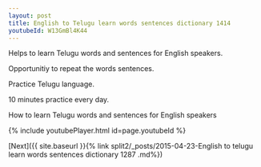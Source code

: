 ```yaml
---
layout: post
title: English to Telugu learn words sentences dictionary 1414 
youtubeId: W13GmBl4K44
---
```

 
 
Helps to learn Telugu words and sentences for English speakers.

Opportunitiy to repeat the words sentences. 

Practice Telugu language. 
 
10 minutes practice every day. 
 
How to learn Telugu words and sentences for English speakers 
 
{% include youtubePlayer.html id=page.youtubeId %}
 
 
[Next]({{ site.baseurl }}{% link  split2/_posts/2015-04-23-English to telugu learn words sentences dictionary 1287 .md%})
 
